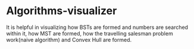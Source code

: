 # Algorithms-visualizer
It is helpful in visualizing how BSTs are formed and numbers are searched within it, how MST are formed, how the travelling salesman problem work(naive algorithm) and Convex Hull are formed.
